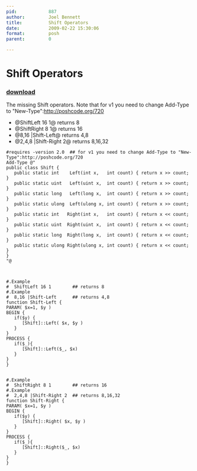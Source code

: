 ```yaml
---
pid:            887
author:         Joel Bennett
title:          Shift Operators
date:           2009-02-22 15:30:06
format:         posh
parent:         0

---
```


# Shift Operators

### [download](//scripts/887.ps1)

The missing Shift operators. Note that for v1 you need to change Add-Type to "New-Type":http://poshcode.org/720

* @ShiftLeft 16 1@ returns 8
* @ShiftRight 8 1@ returns 16
* @8,16 |Shift-Left@ returns 4,8
* @2,4,8 |Shift-Right 2@ returns 8,16,32



```posh
#requires -version 2.0  ## for v1 you need to change Add-Type to "New-Type":http://poshcode.org/720
Add-Type @"
public class Shift {
   public static int    Left(int x,   int count) { return x >> count; }
   public static uint   Left(uint x,  int count) { return x >> count; }
   public static long   Left(long x,  int count) { return x >> count; }
   public static ulong  Left(ulong x, int count) { return x >> count; }
   public static int   Right(int x,   int count) { return x << count; }
   public static uint  Right(uint x,  int count) { return x << count; }
   public static long  Right(long x,  int count) { return x << count; }
   public static ulong Right(ulong x, int count) { return x << count; }
}
"@



#.Example 
#  ShiftLeft 16 1        ## returns 8
#.Example 
#  8,16 |Shift-Left      ## returns 4,8
function Shift-Left {
PARAM( $x=1, $y )
BEGIN {
   if($y) {
      [Shift]::Left( $x, $y )
   }
}
PROCESS {
   if($_){
      [Shift]::Left($_, $x)
   }
}
}


#.Example 
#  ShiftRight 8 1        ## returns 16
#.Example 
#  2,4,8 |Shift-Right 2  ## returns 8,16,32
function Shift-Right {
PARAM( $x=1, $y )
BEGIN {
   if($y) {
      [Shift]::Right( $x, $y )
   }
}
PROCESS {
   if($_){
      [Shift]::Right($_, $x)
   }
}
}


```
